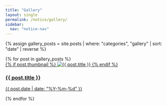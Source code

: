 ```yaml
---
title: "Gallery"
layout: single
permalink: /notice/gallery/
sidebar:
  nav: "notice-nav"
---
```


{% assign gallery_posts = site.posts | where: "categories", "gallery"  | sort: "date" | reverse %}

<div class="gallery-grid">
{% for post in gallery_posts %}
  <div class="gallery-item">
    <a href="{{ post.url }}">
      {% if post.thumbnail %}
        <img src="{{ post.thumbnail }}" alt="{{ post.title }}">
      {% endif %}
      <h3>{{ post.title }}</h3>
      <p class="post-meta">{{ post.date | date: "%Y-%m-%d" }}</p>
    </a>
  </div>
{% endfor %}
</div>